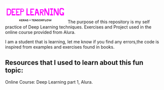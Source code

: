 <img src="img/logo.png" alt="logo" width="200" heigth="180"/>
The purpose of this repository is my self practice of Deep Learning techniques. Exercises and Project used in the online course provided from Alura.

I am a student that is learning, let me know if you find any errors,the code is inspired from examples and exercises found in books.




## Resources that I used to learn about this fun topic:
Online Course: Deep Learning part 1, Alura.
